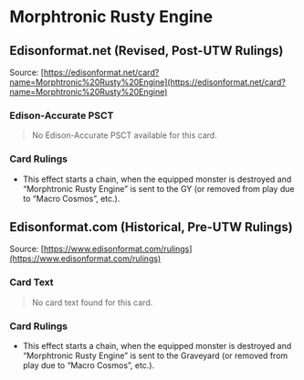 # Morphtronic Rusty Engine

## Edisonformat.net (Revised, Post-UTW Rulings)

Source: [https://edisonformat.net/card?name=Morphtronic%20Rusty%20Engine](https://edisonformat.net/card?name=Morphtronic%20Rusty%20Engine)

### Edison-Accurate PSCT

> No Edison-Accurate PSCT available for this card.

### Card Rulings

*   This effect starts a chain, when the equipped monster is destroyed and “Morphtronic Rusty Engine” is sent to the GY (or removed from play due to “Macro Cosmos”, etc.).


## Edisonformat.com (Historical, Pre-UTW Rulings)

Source: [https://www.edisonformat.com/rulings](https://www.edisonformat.com/rulings)

### Card Text

> No card text found for this card.

### Card Rulings

*   This effect starts a chain, when the equipped monster is destroyed and “Morphtronic Rusty Engine” is sent to the Graveyard (or removed from play due to “Macro Cosmos”, etc.).


